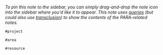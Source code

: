 *To pin this note to the sidebar, you can simply drag-and-drop the note icon into the sidebar where you'd like it to appear. This note uses [queries](https://help.obsidian.md/Plugins/Search#Embed+search+results) (but could also use [transclusion](https://help.obsidian.md/How+to/Link+to+blocks#Embed+or+transclude+blocks)) to show the contents of the PARA-related notes.*

```query
#project 
```

```query
#area
```

```query
#resource
```